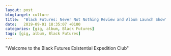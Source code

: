 ```yaml
---
layout: post
blogtarget: culture
title:  "Black Futures: Never Not Nothing Review and Album Launch Show"
date:   2019-09-01 18:35:07 +0100
categories: [gig, album, Black Futures]
tags: [gig, album, Black Futures]
---
```

"Welcome to the Black Futures Existential Expedition Club"
